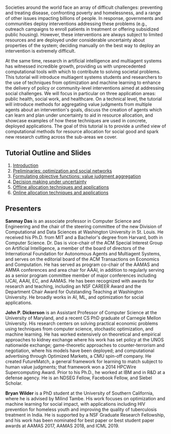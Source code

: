 Societies around the world face an array of difficult challenges: preventing and treating disease, confronting poverty and homelessness, and a range of other issues impacting billions of people. In response, governments and communities deploy interventions addressing these problems (e.g., outreach campaigns to enroll patients in treatment or offering subsidized public housing). However, these interventions are always subject to limited resources and are deployed under considerable uncertainty about properties of the system; deciding manually on the best way to deploy an intervention is extremely difficult. 

At the same time, research in artificial intelligence and multiagent systems has witnessed incredible growth, providing us with unprecedented computational tools with which to contribute to solving societal problems. This tutorial will introduce multiagent systems students and researchers to the use of techniques from optimization and machine learning to enhance the delivery of policy or community-level interventions aimed at addressing social challenges. We will focus in particular on three application areas: public health, social work, and healthcare. On a technical level, the tutorial will introduce methods for aggregating value judgments from multiple agents about an intervention's goals, discuss the creation of agents which can learn and plan under uncertainty to aid in resource allocation, and showcase examples of how these techniques are used in concrete, deployed applications.  The goal of this tutorial is to provide a unified view of computational methods for resource allocation for social good and spark new research cutting across the sub-areas we cover. 


## Tutorial Outline and Slides

1. [Introduction](01_intro.pdf)
2. [Preliminaries: optimization and social networks](02_preliminaries.pdf)
3. [Formulating objective functions: value judgment aggregation](03_objectives.pdf)
4. [Decision making under uncertainty](04_uncertainty.pdf)
5. [Offline allocation techniques and applications](05_offline.pdf)
6. [Online allocation techniques and applications](06_online.pdf)

## Presenters

**Sanmay Das** is an associate professor in Computer Science and Engineering and the chair of the steering committee of the new Division of Computational and Data Sciences at Washington University in St. Louis. He received his Ph.D. from MIT and a Bachelor's degree from Harvard, both in Computer Science. Dr. Das is vice-chair of the ACM Special Interest Group on Artificial Intelligence, a member of the board of directors of the International Foundation for Autonomous Agents and Multiagent Systems, and serves on the editorial board of the ACM Transactions on Economics and Computation. He has served as program co-chair of the AAMAS and AMMA conferences and area chair for AAAI, in addition to regularly serving as a senior program committee member of major conferences including IJCAI, AAAI, EC, and AAMAS. He has been recognized with awards for research and teaching, including an NSF CAREER Award and the Department Chair Award for Outstanding Teaching at Washington University.  He broadly works in AI, ML, and optimization for social applications.

**John P. Dickerson** is an Assistant Professor of Computer Science at the University of Maryland, and a recent CS PhD graduate of Carnegie Mellon University. His research centers on solving practical economic problems using techniques from computer science, stochastic optimization, and machine learning. He has worked extensively on theoretical and empirical approaches to kidney exchange where his work has set policy at the UNOS nationwide exchange; game-theoretic approaches to counter-terrorism and negotiation, where his models have been deployed; and computational advertising through Optimized Markets, a CMU spin-off company. He created FutureMatch, a general framework for learning to match subject to human value judgments; that framework won a 2014 HPCWire Supercomputing Award. Prior to his Ph.D., he worked at IBM and in R\&D at a defense agency. He is an NDSEG Fellow, Facebook Fellow, and Siebel Scholar.  

**Bryan Wilder** is a PhD student at the University of Southern California, where he is advised by Milind Tambe. His work focuses on optimization and machine learning for social impact, with applications including HIV prevention for homeless youth and improving the quality of tuberculosis treatment in India. He is supported by a NSF Graduate Research Fellowship, and his work has been nominated for best paper or best student paper awards at AAMAS 2017, AAMAS 2018, and ICML 2019. 
